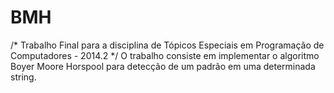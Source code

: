 BMH
===

/* Trabalho Final para a disciplina de Tópicos Especiais em Programação de Computadores - 2014.2 */
O trabalho consiste em implementar o algoritmo Boyer Moore Horspool para detecção de um padrão em uma determinada string.



